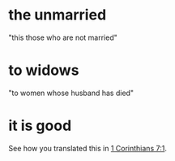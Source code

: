 # the unmarried

"this those who are not married"

# to widows

"to women whose husband has died"

# it is good

See how you translated this in [1 Corinthians 7:1](./01.md).

